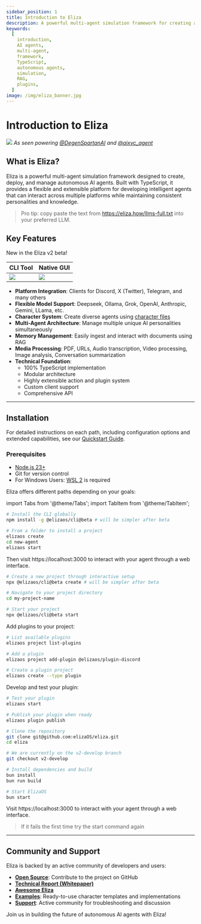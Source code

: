 ```yaml
---
sidebar_position: 1
title: Introduction to Eliza
description: A powerful multi-agent simulation framework for creating and managing autonomous AI agents
keywords:
  [
    introduction,
    AI agents,
    multi-agent,
    framework,
    TypeScript,
    autonomous agents,
    simulation,
    RAG,
    plugins,
  ]
image: /img/eliza_banner.jpg
---
```


# Introduction to Eliza

![](/img/eliza_banner.jpg)
_As seen powering [@DegenSpartanAI](https://x.com/degenspartanai) and [@aixvc_agent](https://x.com/aixvc_agent)_

## What is Eliza?

Eliza is a powerful multi-agent simulation framework designed to create, deploy, and manage autonomous AI agents. Built with TypeScript, it provides a flexible and extensible platform for developing intelligent agents that can interact across multiple platforms while maintaining consistent personalities and knowledge.

> Pro tip: copy paste the text from https://eliza.how/llms-full.txt into your preferred LLM.

## Key Features

New in the Eliza v2 beta!

| CLI Tool                          | Native GUI                        |
| --------------------------------- | --------------------------------- |
| [![](/img/cli.jpg)](/img/cli.jpg) | [![](/img/gui.jpg)](/img/gui.jpg) |

- **Platform Integration**: Clients for Discord, X (Twitter), Telegram, and many others
- **Flexible Model Support**: Deepseek, Ollama, Grok, OpenAI, Anthropic, Gemini, LLama, etc.
- **Character System**: Create diverse agents using [character files](https://github.com/elizaOS/characterfile)
- **Multi-Agent Architecture**: Manage multiple unique AI personalities simultaneously
- **Memory Management**: Easily ingest and interact with documents using RAG
- **Media Processing**: PDF, URLs, Audio transcription, Video processing, Image analysis, Conversation summarization
- **Technical Foundation**:
  - 100% TypeScript implementation
  - Modular architecture
  - Highly extensible action and plugin system
  - Custom client support
  - Comprehensive API

---

## Installation

For detailed instructions on each path, including configuration options and extended capabilities, see our [Quickstart Guide](./quickstart.md).

### Prerequisites

- [Node.js 23+](https://docs.npmjs.com/downloading-and-installing-node-js-and-npm)
- Git for version control
- For Windows Users: [WSL 2](https://learn.microsoft.com/en-us/windows/wsl/install-manual) is required

Eliza offers different paths depending on your goals:

import Tabs from '@theme/Tabs';
import TabItem from '@theme/TabItem';

<Tabs>
  <TabItem value="cli" label="Install CLI Tool (Recommended)" default>

```bash
# Install the CLI globally
npm install -g @elizaos/cli@beta # will be simpler after beta

# From a folder to install a project
elizaos create
cd new-agent
elizaos start
```

Then visit https://localhost:3000 to interact with your agent through a web interface.

  </TabItem>
  <TabItem value="project" label="Create a Test Project">

```bash
# Create a new project through interactive setup
npx @elizaos/cli@beta create # will be simpler after beta

# Navigate to your project directory
cd my-project-name

# Start your project
npx @elizaos/cli@beta start
```

  </TabItem>
  <TabItem value="plugin" label="Add a Custom Plugin">

Add plugins to your project:

```bash
# List available plugins
elizaos project list-plugins

# Add a plugin
elizaos project add-plugin @elizaos/plugin-discord

# Create a plugin project
elizaos create --type plugin
```

Develop and test your plugin:

```bash
# Test your plugin
elizaos start

# Publish your plugin when ready
elizaos plugin publish
```

  </TabItem>
  <TabItem value="contribute" label="Contribute to ElizaOS Core">

```bash
# Clone the repository
git clone git@github.com:elizaOS/eliza.git
cd eliza

# We are currently on the v2-develop branch
git checkout v2-develop

# Install dependencies and build
bun install
bun run build

# Start ElizaOS
bun start
```

Visit https://localhost:3000 to interact with your agent through a web interface.

  </TabItem>
</Tabs>

> If it fails the first time try the start command again

---

## Community and Support

Eliza is backed by an active community of developers and users:

- [**Open Source**](https://github.com/elizaos/eliza): Contribute to the project on GitHub
- [**Technical Report (Whitepaper)**](https://arxiv.org/pdf/2501.06781)
- [**Awesome Eliza**](https://github.com/elizaos/awesome-eliza)
- [**Examples**](https://github.com/elizaos/characters): Ready-to-use character templates and implementations
- [**Support**](https://discord.gg/elizaos): Active community for troubleshooting and discussion

Join us in building the future of autonomous AI agents with Eliza!
